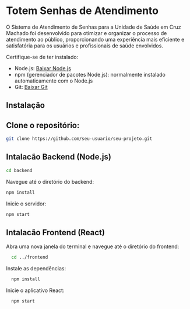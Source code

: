 # Totem Senhas de Atendimento

O Sistema de Atendimento de Senhas para a Unidade de Saúde em Cruz Machado
foi desenvolvido para otimizar e organizar o processo de atendimento ao público,
proporcionando uma experiência mais eficiente e satisfatória para os usuários e
profissionais de saúde envolvidos.


Certifique-se de ter instalado:

- Node.js: [Baixar Node.js](https://nodejs.org/)
- npm (gerenciador de pacotes Node.js): normalmente instalado automaticamente com o Node.js
- Git: [Baixar Git](https://git-scm.com/)

## Instalação

## Clone o repositório:

 ```bash
 git clone https://github.com/seu-usuario/seu-projeto.git
   ```

## Intalacão Backend (Node.js)

   ```bash
   cd backend
```

Navegue até o diretório do backend:

```bash
npm install
```

Inicie o servidor:

```bash
npm start

```

## Intalacão Frontend (React)

Abra uma nova janela do terminal e navegue até o diretório do frontend:

 ```bash
   cd ../frontend
```

Instale as dependências:

 ```bash
   npm install
```

Inicie o aplicativo React:

 ```bash
   npm start
```
